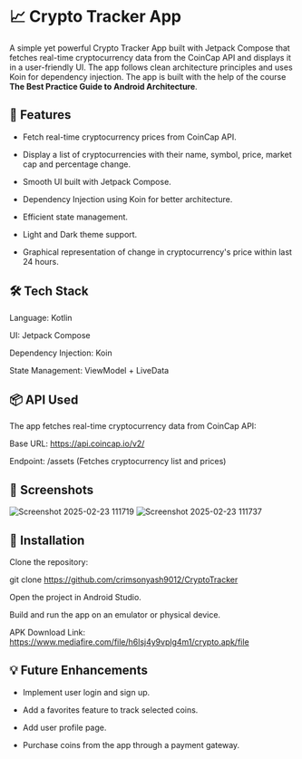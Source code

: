 # 📈 Crypto Tracker App

A simple yet powerful Crypto Tracker App built with Jetpack Compose that fetches real-time cryptocurrency data from the CoinCap API and displays it in a user-friendly UI. The app follows clean architecture principles and uses Koin for dependency injection.
The app is built with the help of the course **The Best Practice Guide to Android Architecture**.

## 🚀 Features

* Fetch real-time cryptocurrency prices from CoinCap API.

* Display a list of cryptocurrencies with their name, symbol, price, market cap and percentage change.

* Smooth UI built with Jetpack Compose.

* Dependency Injection using Koin for better architecture.

* Efficient state management.

* Light and Dark theme support.
  
* Graphical representation of change in cryptocurrency's price within last 24 hours.

## 🛠️ Tech Stack

Language: Kotlin

UI: Jetpack Compose

Dependency Injection: Koin

State Management: ViewModel + LiveData

## 📦 API Used

The app fetches real-time cryptocurrency data from CoinCap API:

Base URL: https://api.coincap.io/v2/

Endpoint: /assets (Fetches cryptocurrency list and prices)

## 📸 Screenshots

![Screenshot 2025-02-23 111719](https://github.com/user-attachments/assets/61de5d96-8b1f-4647-9ef9-75c7098912ab)
![Screenshot 2025-02-23 111737](https://github.com/user-attachments/assets/ec2d3c8c-b4a5-4d20-8b6f-b3cbe62fb9b4)

## 🔧 Installation

Clone the repository:

git clone https://github.com/crimsonyash9012/CryptoTracker

Open the project in Android Studio.

Build and run the app on an emulator or physical device.

APK Download Link: https://www.mediafire.com/file/h6lsj4y9vplg4m1/crypto.apk/file


## 💡 Future Enhancements

* Implement user login and sign up.

* Add a favorites feature to track selected coins.

* Add user profile page.

* Purchase coins from the app through a payment gateway.
